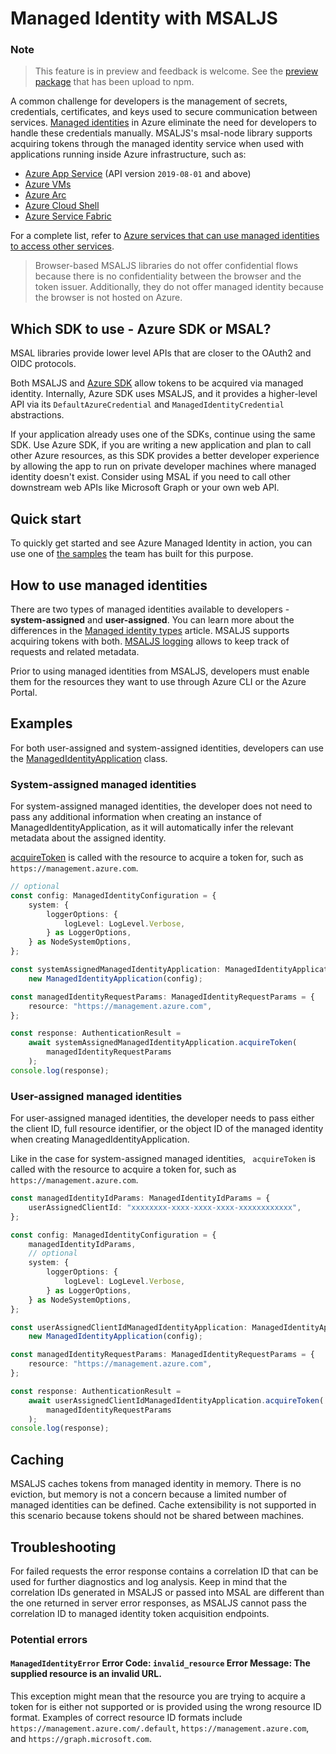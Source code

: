 # Managed Identity with MSALJS

### Note

> This feature is in preview and feedback is welcome. See the [preview package](https://www.npmjs.com/package/@azure/msal-node/v/2.6.5-alpha.0) that has been upload to npm.

A common challenge for developers is the management of secrets, credentials, certificates, and keys used to secure communication between services. [Managed identities](https://learn.microsoft.com/en-us/entra/identity/managed-identities-azure-resources/overview) in Azure eliminate the need for developers to handle these credentials manually. MSALJS's msal-node library supports acquiring tokens through the managed identity service when used with applications running inside Azure infrastructure, such as:

-   [Azure App Service](https://azure.microsoft.com/products/app-service/) (API version `2019-08-01` and above)
-   [Azure VMs](https://azure.microsoft.com/free/virtual-machines/)
-   [Azure Arc](https://learn.microsoft.com/en-us/azure/azure-arc/overview)
-   [Azure Cloud Shell](https://learn.microsoft.com/en-us/azure/cloud-shell/overview)
-   [Azure Service Fabric](https://learn.microsoft.com/en-us/azure/service-fabric/service-fabric-overview)

For a complete list, refer to [Azure services that can use managed identities to access other services](https://learn.microsoft.com/en-us/entra/identity/managed-identities-azure-resources/managed-identities-status).

> Browser-based MSALJS libraries do not offer confidential flows because there is no confidentiality between the browser and the token issuer. Additionally, they do not offer managed identity because the browser is not hosted on Azure.

## Which SDK to use - Azure SDK or MSAL?

MSAL libraries provide lower level APIs that are closer to the OAuth2 and OIDC protocols.

Both MSALJS and [Azure SDK](https://learn.microsoft.com/en-us/javascript/api/overview/azure/identity-readme?view=azure-dotnet&preserve-view=true) allow tokens to be acquired via managed identity. Internally, Azure SDK uses MSALJS, and it provides a higher-level API via its `DefaultAzureCredential` and `ManagedIdentityCredential` abstractions.

If your application already uses one of the SDKs, continue using the same SDK. Use Azure SDK, if you are writing a new application and plan to call other Azure resources, as this SDK provides a better developer experience by allowing the app to run on private developer machines where managed identity doesn't exist. Consider using MSAL if you need to call other downstream web APIs like Microsoft Graph or your own web API.

## Quick start

To quickly get started and see Azure Managed Identity in action, you can use one of [the samples](../../../samples/msal-node-samples/Managed-Identity) the team has built for this purpose.

## How to use managed identities

There are two types of managed identities available to developers - **system-assigned** and **user-assigned**. You can learn more about the differences in the [Managed identity types](https://learn.microsoft.com/en-us/entra/identity/managed-identities-azure-resources/overview#managed-identity-types) article. MSALJS supports acquiring tokens with both. [MSALJS logging](https://learn.microsoft.com/en-us/entra/identity-platform/msal-logging-js) allows to keep track of requests and related metadata.

Prior to using managed identities from MSALJS, developers must enable them for the resources they want to use through Azure CLI or the Azure Portal.

## Examples

For both user-assigned and system-assigned identities, developers can use the [ManagedIdentityApplication](https://github.com/AzureAD/microsoft-authentication-library-for-js/blob/msi_feature_branch/lib/msal-node/src/client/ManagedIdentityApplication.ts) class.

### System-assigned managed identities

For system-assigned managed identities, the developer does not need to pass any additional information when creating an instance of ManagedIdentityApplication, as it will automatically infer the relevant metadata about the assigned identity.

[acquireToken](https://github.com/AzureAD/microsoft-authentication-library-for-js/blob/msi_feature_branch/lib/msal-node/src/client/ManagedIdentityApplication.ts#L122) is called with the resource to acquire a token for, such as `https://management.azure.com`.

```typescript
// optional
const config: ManagedIdentityConfiguration = {
    system: {
        loggerOptions: {
            logLevel: LogLevel.Verbose,
        } as LoggerOptions,
    } as NodeSystemOptions,
};

const systemAssignedManagedIdentityApplication: ManagedIdentityApplication =
    new ManagedIdentityApplication(config);

const managedIdentityRequestParams: ManagedIdentityRequestParams = {
    resource: "https://management.azure.com",
};

const response: AuthenticationResult =
    await systemAssignedManagedIdentityApplication.acquireToken(
        managedIdentityRequestParams
    );
console.log(response);
```

### User-assigned managed identities

For user-assigned managed identities, the developer needs to pass either the client ID, full resource identifier, or the object ID of the managed identity when creating ManagedIdentityApplication.

Like in the case for system-assigned managed identities, ` acquireToken` is called with the resource to acquire a token for, such as `https://management.azure.com`.

```typescript
const managedIdentityIdParams: ManagedIdentityIdParams = {
    userAssignedClientId: "xxxxxxxx-xxxx-xxxx-xxxx-xxxxxxxxxxxx",
};

const config: ManagedIdentityConfiguration = {
    managedIdentityIdParams,
    // optional
    system: {
        loggerOptions: {
            logLevel: LogLevel.Verbose,
        } as LoggerOptions,
    } as NodeSystemOptions,
};

const userAssignedClientIdManagedIdentityApplication: ManagedIdentityApplication =
    new ManagedIdentityApplication(config);

const managedIdentityRequestParams: ManagedIdentityRequestParams = {
    resource: "https://management.azure.com",
};

const response: AuthenticationResult =
    await userAssignedClientIdManagedIdentityApplication.acquireToken(
        managedIdentityRequestParams
    );
console.log(response);
```

## Caching

MSALJS caches tokens from managed identity in memory. There is no eviction, but memory is not a concern because a limited number of managed identities can be defined. Cache extensibility is not supported in this scenario because tokens should not be shared between machines.

## Troubleshooting

For failed requests the error response contains a correlation ID that can be used for further diagnostics and log analysis. Keep in mind that the correlation IDs generated in MSALJS or passed into MSAL are different than the one returned in server error responses, as MSALJS cannot pass the correlation ID to managed identity token acquisition endpoints.

### Potential errors

#### `ManagedIdentityError` Error Code: `invalid_resource` Error Message: The supplied resource is an invalid URL.

This exception might mean that the resource you are trying to acquire a token for is either not supported or is provided using the wrong resource ID format. Examples of correct resource ID formats include `https://management.azure.com/.default`, `https://management.azure.com`, and `https://graph.microsoft.com`.
